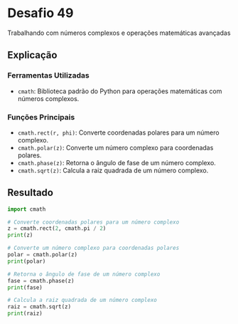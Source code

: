 # Desafio 49

Trabalhando com números complexos e operações matemáticas avançadas

## Explicação

### Ferramentas Utilizadas

- `cmath`: Biblioteca padrão do Python para operações matemáticas com números complexos.

### Funções Principais

- `cmath.rect(r, phi)`: Converte coordenadas polares para um número complexo.
- `cmath.polar(z)`: Converte um número complexo para coordenadas polares.
- `cmath.phase(z)`: Retorna o ângulo de fase de um número complexo.
- `cmath.sqrt(z)`: Calcula a raiz quadrada de um número complexo.

## Resultado

```py
import cmath

# Converte coordenadas polares para um número complexo
z = cmath.rect(2, cmath.pi / 2)
print(z)

# Converte um número complexo para coordenadas polares
polar = cmath.polar(z)
print(polar)

# Retorna o ângulo de fase de um número complexo
fase = cmath.phase(z)
print(fase)

# Calcula a raiz quadrada de um número complexo
raiz = cmath.sqrt(z)
print(raiz)
